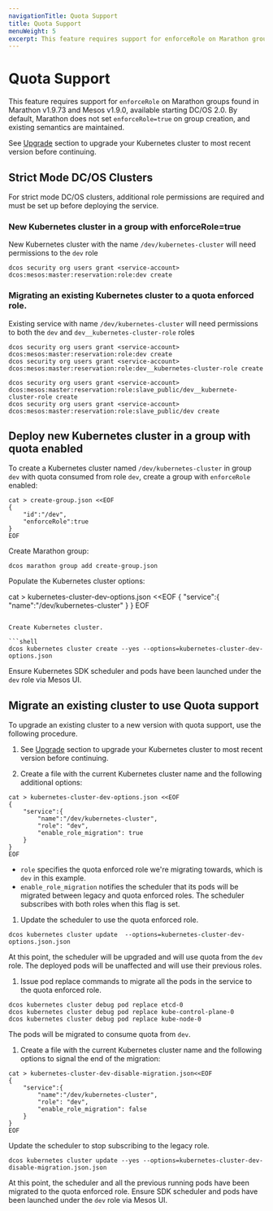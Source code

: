 ```yaml
---
navigationTitle: Quota Support
title: Quota Support
menuWeight: 5
excerpt: This feature requires support for enforceRole on Marathon groups found in Marathon v1.9.73 and Mesos v1.9.0, available starting DC/OS 2.0.
---
```


# Quota Support

This feature requires support for `enforceRole` on Marathon groups found in Marathon v1.9.73 and Mesos v1.9.0, available starting DC/OS 2.0.
By default, Marathon does not set `enforceRole=true` on group creation, and existing semantics are maintained.

See [Upgrade](/mesosphere/dcos/services/kubernetes/2.4.10-1.15.10/operations/upgrade/) section to upgrade your Kubernetes cluster to most recent version before continuing.

## Strict Mode DC/OS Clusters

For strict mode DC/OS clusters, additional role permissions are required and must be set up before deploying the service.

### New Kubernetes cluster in a group with enforceRole=true

New Kubernetes cluster with the name `/dev/kubernetes-cluster` will need permissions to the `dev` role

```shell
dcos security org users grant <service-account> dcos:mesos:master:reservation:role:dev create
```

### Migrating an existing Kubernetes cluster to a quota enforced role.

Existing service with name `/dev/kubernetes-cluster` will need permissions to both the `dev` and `dev__kubernetes-cluster-role` roles

```shell
dcos security org users grant <service-account> dcos:mesos:master:reservation:role:dev create
dcos security org users grant <service-account> dcos:mesos:master:reservation:role:dev__kubernetes-cluster-role create

dcos security org users grant <service-account> dcos:mesos:master:reservation:role:slave_public/dev__kubernete-cluster-role create
dcos security org users grant <service-account> dcos:mesos:master:reservation:role:slave_public/dev create
```

## Deploy new Kubernetes cluster in a group with quota enabled

To create a Kubernetes cluster named `/dev/kubernetes-cluster` in group `dev` with quota consumed from role `dev`, create a group with `enforceRole` enabled:

```shell
cat > create-group.json <<EOF
{
    "id":"/dev",
    "enforceRole":true
}
EOF
```

Create Marathon group:

```shell
dcos marathon group add create-group.json
```

Populate the Kubernetes cluster options:

cat > kubernetes-cluster-dev-options.json <<EOF
{
    "service":{
        "name":"/dev/kubernetes-cluster"
    }
}
EOF
```

Create Kubernetes cluster.

```shell
dcos kubernetes cluster create --yes --options=kubernetes-cluster-dev-options.json
```

Ensure Kubernetes SDK scheduler and pods have been launched under the `dev` role via Mesos UI.

## Migrate an existing cluster to use Quota support

To upgrade an existing cluster to a new version with quota support, use the following procedure.

1. See [Upgrade](/mesosphere/dcos/services/kubernetes/2.4.10-1.15.10/operations/upgrade/) section to upgrade your Kubernetes cluster to most recent version before continuing.

1. Create a file with the current Kubernetes cluster name and the following additional options:

```shell
cat > kubernetes-cluster-dev-options.json <<EOF
{
    "service":{
        "name":"/dev/kubernetes-cluster",
        "role": "dev",
        "enable_role_migration": true
    }
}
EOF
```

* `role` specifies the quota enforced role we're migrating towards, which is `dev` in this example.
* `enable_role_migration` notifies the scheduler that its pods will be migrated between legacy and quota enforced roles. The scheduler
subscribes with both roles when this flag is set.

1. Update the scheduler to use the quota enforced role.

```shell
dcos kubernetes cluster update  --options=kubernetes-cluster-dev-options.json.json
```

At this point, the scheduler will be upgraded and will use quota from the `dev` role. The deployed pods will be unaffected and will use their previous roles.

1. Issue pod replace commands to migrate all the pods in the service to the quota enforced role.

```shell
dcos kubernetes cluster debug pod replace etcd-0
dcos kubernetes cluster debug pod replace kube-control-plane-0
dcos kubernetes cluster debug pod replace kube-node-0
```

The pods will be migrated to consume quota from `dev`.

1. Create a file with the current Kubernetes cluster name and the following options to signal the end of the migration:

```shell
cat > kubernetes-cluster-dev-disable-migration.json<<EOF
{
    "service":{
        "name":"/dev/kubernetes-cluster",
        "role": "dev",
        "enable_role_migration": false
    }
}
EOF
```

Update the scheduler to stop subscribing to the legacy role.

```shell
dcos kubernetes cluster update --yes --options=kubernetes-cluster-dev-disable-migration.json.json
```

At this point, the scheduler and all the previous running pods have been migrated to the quota enforced role. Ensure SDK scheduler and pods have been launched under the `dev` role via Mesos UI.
